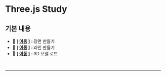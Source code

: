 # Three.js Study

## 기본 내용

- 💬 **[ [이동](https://github.com/edel1212/threejsStudy/blob/main/creatingScene/index.html) ]** ::장면 만들기
- 💬 **[ [이동](https://github.com/edel1212/threejsStudy/blob/main/drawingLine/index.html) ]** ::라인 만들기
- 💬 **[ [이동](https://github.com/edel1212/threejsStudy/blob/main/creatingScene/index.html) ]** ::3D 모델 로드
<br/>
<hr/>